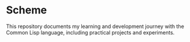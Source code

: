 # Scheme
This repository documents my learning and development journey with the Common Lisp language, including practical projects and experiments.
